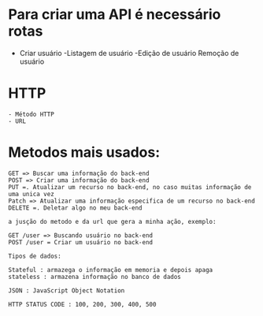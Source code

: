 # Para criar uma API é necessário rotas

- Criar usuário
-Listagem de usuário
-Edição de usuário
Remoção de usuário

# HTTP

    - Método HTTP
    - URL 

# Metodos mais usados:
    
    GET => Buscar uma informação do back-end
    POST => Criar uma informação do back-end
    PUT =. Atualizar um recurso no back-end, no caso muitas informação de uma unica vez
    Patch => Atualizar uma informação especifica de um recurso no back-end
    DELETE =. Deletar algo no meu back-end

    a jusção do metodo e da url que gera a minha ação, exemplo: 

    GET /user => Buscando usuário no back-end
    POST /user = Criar um usuário no back-end

    Tipos de dados:

    Stateful : armazega o informação em memoria e depois apaga
    stateless : armazena informação no banco de dados

    JSON : JavaScript Object Notation 

    HTTP STATUS CODE : 100, 200, 300, 400, 500